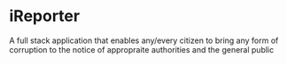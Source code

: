# iReporter
A full stack application that enables any/every citizen to bring any form of corruption to the notice of appropraite authorities and the general public

